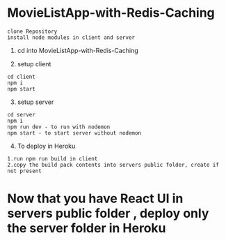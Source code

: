 # MovieListApp-with-Redis-Caching

```
clone Repository
install node modules in client and server
```

1. cd into MovieListApp-with-Redis-Caching

2. setup client 
```
cd client 
npm i
npm start
```
3. setup server
```
cd server
npm i
npm run dev - to run with nodemon
npm start - to start server without nodemon
```
4. To deploy in Heroku
```
1.run npm run build in client
2.copy the build pack contents into servers public folder, create if not present
```
# Now that you have React UI in servers public folder , deploy only the server folder in Heroku



